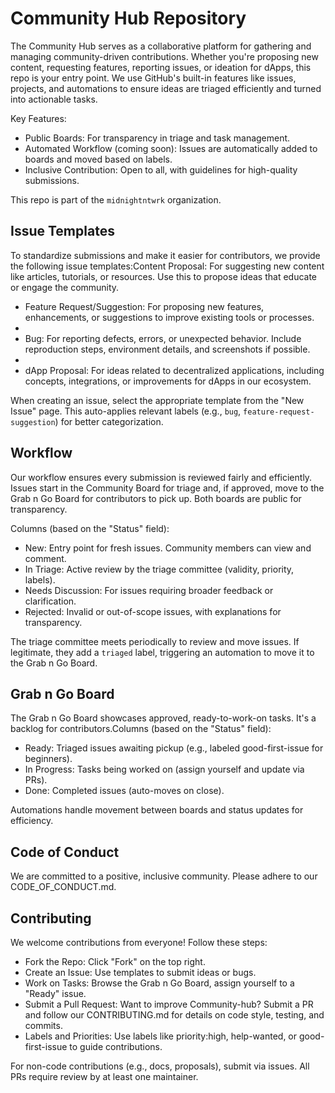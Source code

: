 # Community Hub Repository

The Community Hub serves as a collaborative platform for gathering and managing community-driven contributions. Whether you're proposing new content, requesting features, reporting issues, or ideation for dApps, this repo is your entry point. We use GitHub's built-in features like issues, projects, and automations to ensure ideas are triaged efficiently and turned into actionable tasks.

Key Features:

- Public Boards: For transparency in triage and task management.
- Automated Workflow (coming soon): Issues are automatically added to boards and moved based on labels.
- Inclusive Contribution: Open to all, with guidelines for high-quality submissions.

This repo is part of the `midnightntwrk` organization.

## Issue Templates

To standardize submissions and make it easier for contributors, we provide the following issue templates:Content Proposal: For suggesting new content like articles, tutorials, or resources. Use this to propose ideas that educate or engage the community.

- Feature Request/Suggestion: For proposing new features, enhancements, or suggestions to improve existing tools or processes.
- 
- Bug: For reporting defects, errors, or unexpected behavior. Include reproduction steps, environment details, and screenshots if possible.
- 
- dApp Proposal: For ideas related to decentralized applications, including concepts, integrations, or improvements for dApps in our ecosystem.

When creating an issue, select the appropriate template from the "New Issue" page. This auto-applies relevant labels (e.g., `bug`, `feature-request-suggestion`) for better categorization.

## Workflow

Our workflow ensures every submission is reviewed fairly and efficiently. Issues start in the Community Board for triage and, if approved, move to the Grab n Go Board for contributors to pick up. Both boards are public for transparency.

Columns (based on the "Status" field):

- New: Entry point for fresh issues. Community members can view and comment.
- In Triage: Active review by the triage committee (validity, priority, labels).
- Needs Discussion: For issues requiring broader feedback or clarification.
- Rejected: Invalid or out-of-scope issues, with explanations for transparency.

The triage committee meets periodically to review and move issues. If legitimate, they add a `triaged` label, triggering an automation to move it to the Grab n Go Board.

## Grab n Go Board

The Grab n Go Board showcases approved, ready-to-work-on tasks. It's a backlog for contributors.Columns (based on the "Status" field):
- Ready: Triaged issues awaiting pickup (e.g., labeled good-first-issue for beginners).
- In Progress: Tasks being worked on (assign yourself and update via PRs).
- Done: Completed issues (auto-moves on close).

Automations handle movement between boards and status updates for efficiency.

## Code of Conduct

We are committed to a positive, inclusive community. Please adhere to our CODE_OF_CONDUCT.md.

## Contributing

We welcome contributions from everyone! Follow these steps:

- Fork the Repo: Click "Fork" on the top right.
- Create an Issue: Use templates to submit ideas or bugs.
- Work on Tasks: Browse the Grab n Go Board, assign yourself to a "Ready" issue.
- Submit a Pull Request: Want to improve Community-hub? Submit a PR and follow our CONTRIBUTING.md for details on code style, testing, and commits.
- Labels and Priorities: Use labels like priority:high, help-wanted, or good-first-issue to guide contributions.

For non-code contributions (e.g., docs, proposals), submit via issues. All PRs require review by at least one maintainer.